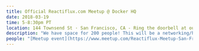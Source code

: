 ```yaml
---
title: Official Reactiflux.com Meetup @ Docker HQ
date: 2018-03-19
time: 5-8:30pm PT
location: 144 Townsend St · San Francisco, CA - Ring the doorbell at our front entrance and we'll come let you in.
description: "We have space for 200 people! This will be a networking/hangout event, no speakers."
people: "[Meetup event](https://www.meetup.com/Reactiflux-Meetup-San-Francisco/events/247752537/)"
---
```

